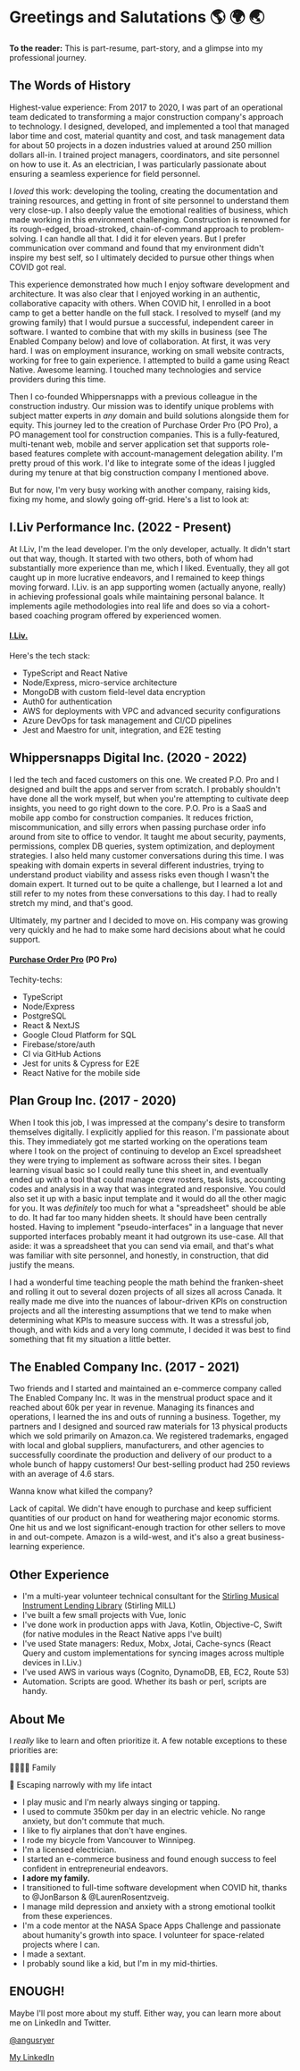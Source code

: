 # Greetings and Salutations 🌎 🌍 🌏

**To the reader:** This is part-resume, part-story, and a glimpse into my professional journey.

## The Words of History

Highest-value experience: From 2017 to 2020, I was part of an operational team dedicated to transforming a major construction company's approach to technology. I designed, developed, and implemented a tool that managed labor time and cost, material quantity and cost, and task management data for about 50 projects in a dozen industries valued at around 250 million dollars all-in. I trained project managers, coordinators, and site personnel on how to use it. As an electrician, I was particularly passionate about ensuring a seamless experience for field personnel.

I *loved* this work: developing the tooling, creating the documentation and training resources, and getting in front of site personnel to understand them very close-up. I also deeply value the emotional realities of business, which made working in this environment challenging. Construction is renowned for its rough-edged, broad-stroked, chain-of-command approach to problem-solving. I can handle all that. I did it for eleven years. But I prefer communication over command and found that my environment didn't inspire my best self, so I ultimately decided to pursue other things when COVID got real.

This experience demonstrated how much I enjoy software development and architecture. It was also clear that I enjoyed working in an authentic, collaborative capacity with others. When COVID hit, I enrolled in a boot camp to get a better handle on the full stack. I resolved to myself (and my growing family) that I would pursue a successful, independent career in software. I wanted to combine that with my skills in business (see The Enabled Company below) and love of collaboration. At first, it was very hard. I was on employment insurance, working on small website contracts, working for free to gain experience. I attempted to build a game using React Native. Awesome learning. I touched many technologies and service providers during this time.

Then I co-founded Whippersnapps with a previous colleague in the construction industry. Our mission was to identify unique problems with subject matter experts in *any* domain and build solutions alongside them for equity. This journey led to the creation of Purchase Order Pro (PO Pro), a PO management tool for construction companies. This is a fully-featured, multi-tenant web, mobile and server application set that supports role-based features complete with account-management delegation ability. I'm pretty proud of this work. I'd like to integrate some of the ideas I juggled during my tenure at that big construction company I mentioned above.

But for now, I'm very busy working with another company, raising kids, fixing my home, and slowly going off-grid. Here's a list to look at:

## I.Liv Performance Inc. (2022 - Present)

At I.Liv, I'm the lead developer. I'm the only developer, actually. It didn't start out that way, though. It started with two others, both of whom had substantially more experience than me, which I liked. Eventually, they all got caught up in more lucrative endeavors, and I remained to keep things moving forward. I.Liv. is an app supporting women (actually anyone, really) in achieving professional goals while maintaining personal balance. It implements agile methodologies into real life and does so via a cohort-based coaching program offered by experienced women.

#### [I.Liv.](https://iliv.io/)
Here's the tech stack:
- TypeScript and React Native
- Node/Express, micro-service architecture
- MongoDB with custom field-level data encryption
- Auth0 for authentication
- AWS for deployments with VPC and advanced security configurations
- Azure DevOps for task management and CI/CD pipelines
- Jest and Maestro for unit, integration, and E2E testing

## Whippersnapps Digital Inc. (2020 - 2022)

I led the tech and faced customers on this one. We created P.O. Pro and I designed and built the apps and server from scratch. I probably shouldn't have done all the work myself, but when you're attempting to cultivate deep insights, you need to go right down to the core. P.O. Pro is a SaaS and mobile app combo for construction companies. It reduces friction, miscommunication, and silly errors when passing purchase order info around from site to office to vendor. It taught me about security, payments, permissions, complex DB queries, system optimization, and deployment strategies. I also held many customer conversations during this time. I was speaking with domain experts in several different industries, trying to understand product viability and assess risks even though I wasn't the domain expert. It turned out to be quite a challenge, but I learned a lot and still refer to my notes from these conversations to this day. I had to really stretch my mind, and that's good.

Ultimately, my partner and I decided to move on. His company was growing very quickly and he had to make some hard decisions about what he could support.

#### [Purchase Order Pro](https://www.popro.app/) (PO Pro)
Techity-techs:
- TypeScript
- Node/Express
- PostgreSQL
- React & NextJS
- Google Cloud Platform for SQL
- Firebase/store/auth
- CI via GitHub Actions
- Jest for units & Cypress for E2E
- React Native for the mobile side

## Plan Group Inc. (2017 - 2020)

When I took this job, I was impressed at the company's desire to transform themselves digitally. I explicitly applied for this reason. I'm passionate about this. They immediately got me started working on the operations team where I took on the project of continuing to develop an Excel spreadsheet they were trying to implement as software across their sites. I began learning visual basic so I could really tune this sheet in, and eventually ended up with a tool that could manage crew rosters, task lists, accounting codes and analysis in a way that was integrated and responsive. You could also set it up with a basic input template and it would do all the other magic for you. It was *definitely* too much for what a "spreadsheet" should be able to do. It had far too many hidden sheets. It should have been centrally hosted. Having to implement "pseudo-interfaces" in a language that never supported interfaces probably meant it had outgrown its use-case. All that aside: it was a spreadsheet that you can send via email, and that's what was familiar with site personnel, and honestly, in construction, that did justify the means.

I had a wonderful time teaching people the math behind the franken-sheet and rolling it out to several dozen projects of all sizes all across Canada. It really made me dive into the nuances of labour-driven KPIs on construction projects and all the interesting assumptions that we tend to make when determining what KPIs to measure success with. It was a stressful job, though, and with kids and a very long commute, I decided it was best to find something that fit my situation a little better.

## The Enabled Company Inc. (2017 - 2021)

Two friends and I started and maintained an e-commerce company called The Enabled Company Inc. It was in the menstrual product space and it reached about 60k per year in revenue. Managing its finances and operations, I learned the ins and outs of running a business. Together, my partners and I designed and sourced raw materials for 13 physical products which we sold primarily on Amazon.ca. We registered trademarks, engaged with local and global suppliers, manufacturers, and other agencies to successfully coordinate the production and delivery of our product to a whole bunch of happy customers! Our best-selling product had 250 reviews with an average of 4.6 stars.

Wanna know what killed the company?

Lack of capital. We didn't have enough to purchase and keep sufficient quantities of our product on hand for weathering major economic storms. One hit us and we lost significant-enough traction for other sellers to move in and out-compete. Amazon is a wild-west, and it's also a great business-learning experience.

## Other Experience
- I'm a multi-year volunteer technical consultant for the [Stirling Musical Instrument Lending Library](https://www.stirlingmill.ca) (Stirling MILL)
- I've built a few small projects with Vue, Ionic
- I've done work in production apps with Java, Kotlin, Objective-C, Swift (for native modules in the React Native apps I've built)
- I've used State managers: Redux, Mobx, Jotai, Cache-syncs (React Query and custom implementations for syncing images across multiple devices in I.Liv.)
- I've used AWS in various ways (Cognito, DynamoDB, EB, EC2, Route 53)
- Automation. Scripts are good. Whether its bash or perl, scripts are handy.

## About Me

I _really_ like to learn and often prioritize it. A few notable exceptions to these priorities are:

👨‍👩‍👦‍👦  Family

🌋  Escaping narrowly with my life intact

- I play music and I'm nearly always singing or tapping.
- I used to commute 350km per day in an electric vehicle. No range anxiety, but don't commute that much.
- I like to fly airplanes that don't have engines.
- I rode my bicycle from Vancouver to Winnipeg.
- I'm a licensed electrician.
- I started an e-commerce business and found enough success to feel confident in entrepreneurial endeavors.
- **I adore my family.**
- I transitioned to full-time software development when COVID hit, thanks to @JonBarson & @LaurenRosentzveig.
- I manage mild depression and anxiety with a strong emotional toolkit from these experiences.
- I'm a code mentor at the NASA Space Apps Challenge and passionate about humanity's growth into space. I volunteer for space-related projects where I can.
- I made a sextant.
- I probably sound like a kid, but I'm in my mid-thirties.

## ENOUGH!
Maybe I'll post more about my stuff. Either way, you can learn more about me on LinkedIn and Twitter.

[@angusryer](https://twitter.com/angusryer)

[My LinkedIn](https://www.linkedin.com/in/angusryer)
